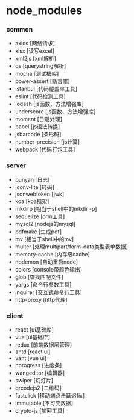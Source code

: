 # node_modules
### common
- axios [网络请求]
- xlsx [读写excel]
- xml2js [xml解析]
- qs [querystring解析]
- mocha [测试框架]
- power-assert [断言库]
- istanbul [代码覆盖率工具]
- eslint [代码检测工具]
- lodash [js函数、方法增强库]
- underscore [js函数、方法增强库]
- moment [日期处理]
- babel [js语法转换]
- jsbarcode [条形码]
- number-precision [js计算]
- webpack [代码打包工具]
### server
- bunyan [日志]
- iconv-lite [转码]
- jsonwebtoken [jwk]
- koa [koa框架]
- mkdirp [相当于shell中的mkdir -p] 
- sequelize [orm工具]
- mysql2 [nodejs的mysql]
- pdfmake [生成pdf]
- mv [相当于shell中的mv]
- multer [处理multipart/form-data类型表单数据]
- memory-cache [内存级cache]
- nodemon [自动重启node]
- colors [console带颜色输出]
- glob [查找匹配文件]
- yargs [命令行参数工具]
- inquirer [交互式命令行工具]
- http-proxy [http代理]
### client
- react [ui基础库]
- vue [ui基础库]
- redux [前端数据层管理]
- antd [react ui]
- vant [vue ui]
- nprogress [进度条]
- wangeditor [编辑器]
- swiper [幻灯片]
- qrcodejs2 [二维码]
- fastclick [移动端点击延迟fix]
- immutable [不可变数据]
- crypto-js [加密工具]
